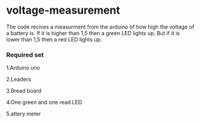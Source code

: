 # voltage-measurement
The code recives a measurment from the arduino of how high the voltage of a battery is. 
If it is higher than 1,5 then a green LED lights up. But if it is lower than 1,5 then a red LED lights up.

### Required set
1.Arduino uno

2.Leaders

3.Bread board

4.One green and one read LED

5.attery meter
